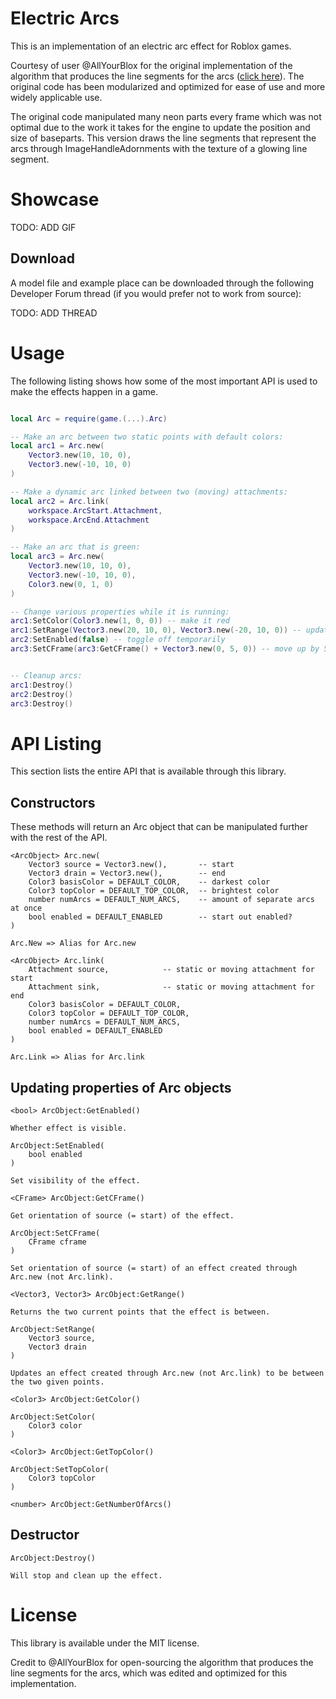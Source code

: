 # Electric Arcs

This is an implementation of an electric arc effect for Roblox games.

Courtesy of user @AllYourBlox for the original implementation of the algorithm that produces the line segments for the arcs ([click here](https://devforum.roblox.com/t/electric-arc-demo-with-rbxls/35433)). The original code has been modularized and optimized for ease of use and more widely applicable use.

The original code manipulated many neon parts every frame which was not optimal due to the work it takes for the engine to update the position and size of baseparts. This version draws the line segments that represent the arcs through ImageHandleAdornments with the texture of a glowing line segment.

# Showcase

TODO: ADD GIF

## Download

A model file and example place can be downloaded through the following Developer Forum thread (if you would prefer not to work from source):

TODO: ADD THREAD

# Usage

The following listing shows how some of the most important API is used to make the effects happen in a game.

```lua

local Arc = require(game.(...).Arc)

-- Make an arc between two static points with default colors:
local arc1 = Arc.new(
    Vector3.new(10, 10, 0),
    Vector3.new(-10, 10, 0)
)

-- Make a dynamic arc linked between two (moving) attachments:
local arc2 = Arc.link(
    workspace.ArcStart.Attachment,
    workspace.ArcEnd.Attachment
)

-- Make an arc that is green:
local arc3 = Arc.new(
    Vector3.new(10, 10, 0),
    Vector3.new(-10, 10, 0),
    Color3.new(0, 1, 0)
)

-- Change various properties while it is running:
arc1:SetColor(Color3.new(1, 0, 0)) -- make it red
arc1:SetRange(Vector3.new(20, 10, 0), Vector3.new(-20, 10, 0)) -- update points
arc2:SetEnabled(false) -- toggle off temporarily
arc3:SetCFrame(arc3:GetCFrame() + Vector3.new(0, 5, 0)) -- move up by 5 studs


-- Cleanup arcs:
arc1:Destroy()
arc2:Destroy()
arc3:Destroy()

```

# API Listing

This section lists the entire API that is available through this library.

## Constructors

These methods will return an Arc object that can be manipulated further with the rest of the API.

```text
<ArcObject> Arc.new(
    Vector3 source = Vector3.new(),       -- start
    Vector3 drain = Vector3.new(),        -- end
    Color3 basisColor = DEFAULT_COLOR,    -- darkest color
    Color3 topColor = DEFAULT_TOP_COLOR,  -- brightest color
    number numArcs = DEFAULT_NUM_ARCS,    -- amount of separate arcs at once
    bool enabled = DEFAULT_ENABLED        -- start out enabled?
)

Arc.New => Alias for Arc.new
```

```text
<ArcObject> Arc.link(
    Attachment source,            -- static or moving attachment for start
    Attachment sink,              -- static or moving attachment for end
    Color3 basisColor = DEFAULT_COLOR,
    Color3 topColor = DEFAULT_TOP_COLOR,
    number numArcs = DEFAULT_NUM_ARCS,
    bool enabled = DEFAULT_ENABLED
)

Arc.Link => Alias for Arc.link
```

## Updating properties of Arc objects

```text
<bool> ArcObject:GetEnabled()

Whether effect is visible.
```

```text
ArcObject:SetEnabled(
    bool enabled
)

Set visibility of the effect.
```

```text
<CFrame> ArcObject:GetCFrame()

Get orientation of source (= start) of the effect.
```

```text
ArcObject:SetCFrame(
    CFrame cframe
)

Set orientation of source (= start) of an effect created through Arc.new (not Arc.link).
```

```text
<Vector3, Vector3> ArcObject:GetRange()

Returns the two current points that the effect is between.
```

```text
ArcObject:SetRange(
    Vector3 source,
    Vector3 drain
)

Updates an effect created through Arc.new (not Arc.link) to be between the two given points.
```

```text
<Color3> ArcObject:GetColor()
```

```text
ArcObject:SetColor(
    Color3 color
)
```

```text
<Color3> ArcObject:GetTopColor()
```

```text
ArcObject:SetTopColor(
    Color3 topColor
)
```

```text
<number> ArcObject:GetNumberOfArcs()
```

## Destructor

```text
ArcObject:Destroy()

Will stop and clean up the effect.
```

# License

This library is available under the MIT license.

Credit to @AllYourBlox for open-sourcing the algorithm that produces the line segments for the arcs, which was edited and optimized for this implementation.